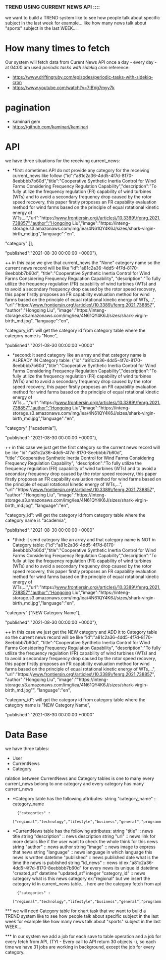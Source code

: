 ### TREND USING CURRENT NEWS API ::::
we want to build a TREND system like to see how people talk about specific subject in the last week for example...
like how many news talk about "sports" subject in the last WEEK...



# How many times to fetch
Our system will fetch data from Curent News API once a day - every day - at 04:00 am
used *periodic tasks with sidekiq cron* 
reference:
* https://www.driftingruby.com/episodes/periodic-tasks-with-sidekiq-cron
* https://www.youtube.com/watch?v=7IBVg7myy7k

# pagination
* kaminari gem
* https://github.com/kaminari/kaminari



# API
we have three situations for the receiving current_news:

* *first: sometimes API do not provide any category for the receiving current_news like follow
{"id":"a81c2a36-4dd5-4f7d-8170-8eebbbb7b60d","title":"Cooperative Synthetic Inertia Control for Wind Farms Considering Frequency Regulation Capability","description":"To fully utilize the frequency regulation (FR) capability of wind turbines (WTs) and to avoid a secondary frequency drop caused by the rotor speed recovery, this paper firstly proposes an FR capability evaluation method for wind farms based on the principle of equal rotational kinetic energy of WTs,...","url":"https:\/\/www.frontiersin.org\/articles\/10.3389\/fenrg.2021.738857","author":"Hongqing Liu","image":"https:\/\/inteng-storage.s3.amazonaws.com\/img\/iea\/4N61QY4K6J\/sizes\/shark-virgin-birth_md.jpg","language":"en",

"category":[],

"published":"2021-08-30 00:00:00 +0000"},

++ in this case we give that current_news the "None" category name so the current news record will be like 
"id":"a81c2a36-4dd5-4f7d-8170-8eebbbb7b60d",
"title":"Cooperative Synthetic Inertia Control for Wind Farms Considering Frequency Regulation Capability",
"description":"To fully utilize the frequency regulation (FR) capability of wind turbines (WTs) and to avoid a secondary frequency drop caused by the rotor speed recovery, this paper firstly proposes an FR capability evaluation method for wind farms based on the principle of equal rotational kinetic energy of WTs,...",
"url":"https:\/\/www.frontiersin.org\/articles\/10.3389\/fenrg.2021.738857",
"author":"Hongqing Liu",
"image":"https:\/\/inteng-storage.s3.amazonaws.com\/img\/iea\/4N61QY4K6J\/sizes\/shark-virgin-birth_md.jpg",
"language":"en",

"category_id": will get the category id from category table where the category name is "None",

"published":"2021-08-30 00:00:00 +0000"


* *second: it send category like an array and that category name is ALREADY IN Category table:
{"id":"a81c2a36-4dd5-4f7d-8170-8eebbbb7b60d","title":"Cooperative Synthetic Inertia Control for Wind Farms Considering Frequency Regulation Capability","description":"To fully utilize the frequency regulation (FR) capability of wind turbines (WTs) and to avoid a secondary frequency drop caused by the rotor speed recovery, this paper firstly proposes an FR capability evaluation method for wind farms based on the principle of equal rotational kinetic energy of WTs,...","url":"https:\/\/www.frontiersin.org\/articles\/10.3389\/fenrg.2021.738857","author":"Hongqing Liu","image":"https:\/\/inteng-storage.s3.amazonaws.com\/img\/iea\/4N61QY4K6J\/sizes\/shark-virgin-birth_md.jpg","language":"en",

"category":["academia"],

"published":"2021-08-30 00:00:00 +0000"},

++ in this case we just get the first category so the current news record will be like 
"id":"a81c2a36-4dd5-4f7d-8170-8eebbbb7b60d",
"title":"Cooperative Synthetic Inertia Control for Wind Farms Considering Frequency Regulation Capability",
"description":"To fully utilize the frequency regulation (FR) capability of wind turbines (WTs) and to avoid a secondary frequency drop caused by the rotor speed recovery, this paper firstly proposes an FR capability evaluation method for wind farms based on the principle of equal rotational kinetic energy of WTs,...",
"url":"https:\/\/www.frontiersin.org\/articles\/10.3389\/fenrg.2021.738857",
"author":"Hongqing Liu",
"image":"https:\/\/inteng-storage.s3.amazonaws.com\/img\/iea\/4N61QY4K6J\/sizes\/shark-virgin-birth_md.jpg",
"language":"en",

"category_id": will get the category id from category table where the category name is "academia",

"published":"2021-08-30 00:00:00 +0000"

* *third: it send category like an array and that category name is NOT in Category table:
{"id":"a81c2a36-4dd5-4f7d-8170-8eebbbb7b60d","title":"Cooperative Synthetic Inertia Control for Wind Farms Considering Frequency Regulation Capability","description":"To fully utilize the frequency regulation (FR) capability of wind turbines (WTs) and to avoid a secondary frequency drop caused by the rotor speed recovery, this paper firstly proposes an FR capability evaluation method for wind farms based on the principle of equal rotational kinetic energy of WTs,...","url":"https:\/\/www.frontiersin.org\/articles\/10.3389\/fenrg.2021.738857","author":"Hongqing Liu","image":"https:\/\/inteng-storage.s3.amazonaws.com\/img\/iea\/4N61QY4K6J\/sizes\/shark-virgin-birth_md.jpg","language":"en",

"category":["NEW Category Name"],

"published":"2021-08-30 00:00:00 +0000"},

++ in this case we just get the NEW category and ADD it to Category table so the current news record will be like 
"id":"a81c2a36-4dd5-4f7d-8170-8eebbbb7b60d",
"title":"Cooperative Synthetic Inertia Control for Wind Farms Considering Frequency Regulation Capability",
"description":"To fully utilize the frequency regulation (FR) capability of wind turbines (WTs) and to avoid a secondary frequency drop caused by the rotor speed recovery, this paper firstly proposes an FR capability evaluation method for wind farms based on the principle of equal rotational kinetic energy of WTs,...",
"url":"https:\/\/www.frontiersin.org\/articles\/10.3389\/fenrg.2021.738857",
"author":"Hongqing Liu",
"image":""https:\/\/inteng-storage.s3.amazonaws.com\/img\/iea\/4N61QY4K6J\/sizes\/shark-virgin-birth_md.jpg"",
"language":"en",

"category_id": will get the category id from category table where the category name is "NEW Category Name",

"published":"2021-08-30 00:00:00 +0000"

# Data Base
we have three tables:
* User
* CurrentNews
* Category

ralation between CurrentNews and Category tables is one to many
every current_news belong to one category
and every category has many current_news

* *Category table has the following attributes:
    string "category_name" :: category_name 

        {"categories" :
        ["regional","technology","lifestyle","business","general","programming","science","entertainment","world","sports","finance","academia","politics","health","opinion","food","game","fashion","academic","crap","travel","culture","economy","environment","art","music","notsure","CS","education","redundant","television","commodity","movie","entrepreneur","review","auto","energy","celebrity","medical","gadgets","design","EE","security","mobile","estate","funny"]}

* *CurrentNews table has the following attributes:
    string "title"  :: news title
    string "description" :: news description
    string "url"  :: news link for more details like if the user want to check the whole think for this news
    string "author" :: news author
    string "image"  :: news image to express that news
    string "language" :: news language in which language this news is written
    datetime "published" :: news published date what is the time the news is published
    string "id_news" :: news id ex:"a81c2a36-4dd5-4f7d-8170-8eebbbb7b60d" for every news its unique id
    datetime "created_at"
    datetime "updated_at"
    integer "category_id" :: news category what is this news category ex:"regional" but we insert the category id in current_news table....
        here are the category fetch from api

        {"categories" :
        ["regional","technology","lifestyle","business","general","programming","science","entertainment","world","sports","finance","academia","politics","health","opinion","food","game","fashion","academic","crap","travel","culture","economy","environment","art","music","notsure","CS","education","redundant","television","commodity","movie","entrepreneur","review","auto","energy","celebrity","medical","gadgets","design","EE","security","mobile","estate","funny"]}

*** we will need Category table for chart task that we want to build a TREND system like to see how people talk about specific subject in the last week for example
like how many news talk about "sports" subject in the last WEEK... 


*** In our system we add a job for each save to table operation and a job for every fetch from API, (TYI - Every call to API return 30 objects -), so each time we have 31 jobs are working in background, except the job for every category.
